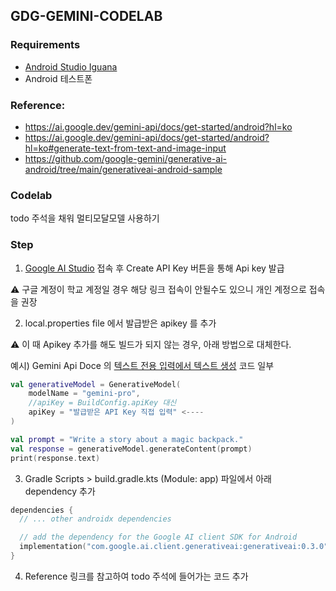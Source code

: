 ## GDG-GEMINI-CODELAB

### Requirements
- [Android Studio Iguana](https://developer.android.com/studio?hl=ko)
- Android 테스트폰

### Reference:
- https://ai.google.dev/gemini-api/docs/get-started/android?hl=ko
- https://ai.google.dev/gemini-api/docs/get-started/android?hl=ko#generate-text-from-text-and-image-input
- https://github.com/google-gemini/generative-ai-android/tree/main/generativeai-android-sample

### Codelab
todo 주석을 채워 멀티모달모델 사용하기

### Step
1. [Google AI Studio](https://aistudio.google.com/app/apikey) 접속 후 Create API Key 버튼을 통해 Api key 발급

⚠️ 구글 계정이 학교 계정일 경우 해당 링크 접속이 안될수도 있으니 개인 계정으로 접속을 권장

2. local.properties file 에서 발급받은 apikey 를 추가

⚠️ 이 때 Apikey 추가를 해도 빌드가 되지 않는 경우, 아래 방법으로 대체한다.

예시) Gemini Api Doce 의 [텍스트 전용 입력에서 텍스트 생성](https://ai.google.dev/gemini-api/docs/get-started/android?hl=ko#generate-text-from-text-input) 코드 일부
``` kotlin
val generativeModel = GenerativeModel(
    modelName = "gemini-pro",
    //apiKey = BuildConfig.apiKey 대신
    apiKey = "발급받은 API Key 직접 입력" <----
)

val prompt = "Write a story about a magic backpack."
val response = generativeModel.generateContent(prompt)
print(response.text)
```

3. Gradle Scripts > build.gradle.kts (Module: app) 파일에서 아래 dependency 추가
``` kotlin
dependencies {
  // ... other androidx dependencies

  // add the dependency for the Google AI client SDK for Android
  implementation("com.google.ai.client.generativeai:generativeai:0.3.0")
}
```
4. Reference 링크를 참고하여 todo 주석에 들어가는 코드 추가

